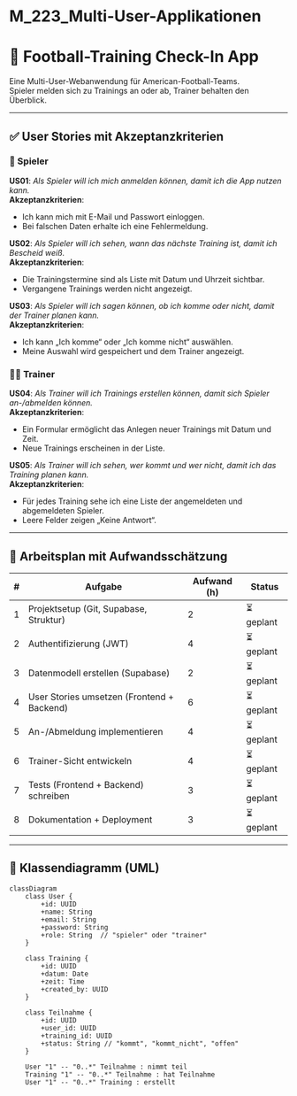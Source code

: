 # M_223_Multi-User-Applikationen
# 🏈 Football-Training Check-In App

Eine Multi-User-Webanwendung für American-Football-Teams.  
Spieler melden sich zu Trainings an oder ab, Trainer behalten den Überblick.

---

## ✅ User Stories mit Akzeptanzkriterien

### 👤 Spieler

**US01**: *Als Spieler will ich mich anmelden können, damit ich die App nutzen kann.*  
**Akzeptanzkriterien**:
- Ich kann mich mit E-Mail und Passwort einloggen.
- Bei falschen Daten erhalte ich eine Fehlermeldung.

**US02**: *Als Spieler will ich sehen, wann das nächste Training ist, damit ich Bescheid weiß.*  
**Akzeptanzkriterien**:
- Die Trainingstermine sind als Liste mit Datum und Uhrzeit sichtbar.
- Vergangene Trainings werden nicht angezeigt.

**US03**: *Als Spieler will ich sagen können, ob ich komme oder nicht, damit der Trainer planen kann.*  
**Akzeptanzkriterien**:
- Ich kann „Ich komme“ oder „Ich komme nicht“ auswählen.
- Meine Auswahl wird gespeichert und dem Trainer angezeigt.

### 🧑‍🏫 Trainer

**US04**: *Als Trainer will ich Trainings erstellen können, damit sich Spieler an-/abmelden können.*  
**Akzeptanzkriterien**:
- Ein Formular ermöglicht das Anlegen neuer Trainings mit Datum und Zeit.
- Neue Trainings erscheinen in der Liste.

**US05**: *Als Trainer will ich sehen, wer kommt und wer nicht, damit ich das Training planen kann.*  
**Akzeptanzkriterien**:
- Für jedes Training sehe ich eine Liste der angemeldeten und abgemeldeten Spieler.
- Leere Felder zeigen „Keine Antwort“.

---

## 📆 Arbeitsplan mit Aufwandsschätzung

| # | Aufgabe                              | Aufwand (h) | Status       |
|---|--------------------------------------|-------------|--------------|
| 1 | Projektsetup (Git, Supabase, Struktur) | 2           | ⏳ geplant   |
| 2 | Authentifizierung (JWT)               | 4           | ⏳ geplant   |
| 3 | Datenmodell erstellen (Supabase)      | 2           | ⏳ geplant   |
| 4 | User Stories umsetzen (Frontend + Backend) | 6       | ⏳ geplant   |
| 5 | An-/Abmeldung implementieren          | 4           | ⏳ geplant   |
| 6 | Trainer-Sicht entwickeln              | 4           | ⏳ geplant   |
| 7 | Tests (Frontend + Backend) schreiben  | 3           | ⏳ geplant   |
| 8 | Dokumentation + Deployment            | 3           | ⏳ geplant   |

---

## 🧩 Klassendiagramm (UML)

```mermaid
classDiagram
    class User {
        +id: UUID
        +name: String
        +email: String
        +password: String
        +role: String  // "spieler" oder "trainer"
    }

    class Training {
        +id: UUID
        +datum: Date
        +zeit: Time
        +created_by: UUID
    }

    class Teilnahme {
        +id: UUID
        +user_id: UUID
        +training_id: UUID
        +status: String // "kommt", "kommt_nicht", "offen"
    }

    User "1" -- "0..*" Teilnahme : nimmt teil
    Training "1" -- "0..*" Teilnahme : hat Teilnahme
    User "1" -- "0..*" Training : erstellt
